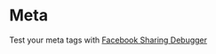 # Meta

Test your meta tags with [Facebook Sharing Debugger](https://developers.facebook.com/tools/debug/sharing)
